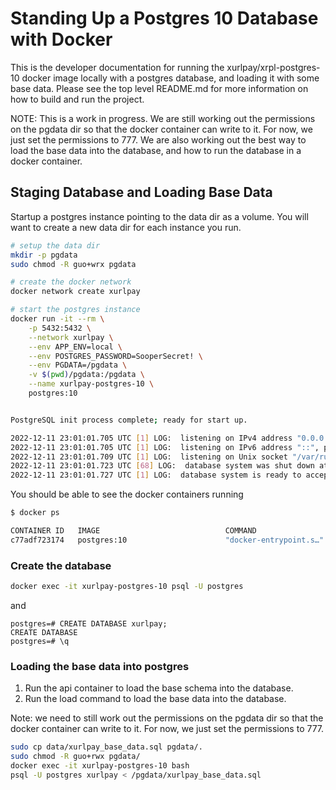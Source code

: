 # Standing Up a Postgres 10 Database with Docker
This is the developer documentation for running the xurlpay/xrpl-postgres-10 docker image locally with a postgres database, and loading it with some base data. Please see the top level README.md for more information on how to build and run the project.

NOTE: This is a work in progress. We are still working out the permissions on the pgdata dir so that the docker container can write to it. For now, we just set the permissions to 777. We are also working out the best way to load the base data into the database, and how to run the database in a docker container.

## Staging Database and Loading Base Data 
Startup a postgres instance pointing to the data dir as a volume. You will want to create a new data dir for each instance you run.

```bash
# setup the data dir
mkdir -p pgdata
sudo chmod -R guo+wrx pgdata

# create the docker network
docker network create xurlpay

# start the postgres instance
docker run -it --rm \
    -p 5432:5432 \
    --network xurlpay \
    --env APP_ENV=local \
    --env POSTGRES_PASSWORD=SooperSecret! \
    --env PGDATA=/pgdata \
    -v $(pwd)/pgdata:/pgdata \
    --name xurlpay-postgres-10 \
    postgres:10


PostgreSQL init process complete; ready for start up.

2022-12-11 23:01:01.705 UTC [1] LOG:  listening on IPv4 address "0.0.0.0", port 5432
2022-12-11 23:01:01.705 UTC [1] LOG:  listening on IPv6 address "::", port 5432
2022-12-11 23:01:01.709 UTC [1] LOG:  listening on Unix socket "/var/run/postgresql/.s.PGSQL.5432"
2022-12-11 23:01:01.723 UTC [68] LOG:  database system was shut down at 2022-12-11 23:01:01 UTC
2022-12-11 23:01:01.727 UTC [1] LOG:  database system is ready to accept connections

```

You should be able to see the docker containers running

```bash
$ docker ps

CONTAINER ID   IMAGE                            COMMAND                  CREATED          STATUS          PORTS                                       NAMES
c77adf723174   postgres:10                      "docker-entrypoint.s…"   47 seconds ago   Up 46 seconds   0.0.0.0:5432->5432/tcp, :::5432->5432/tcp   xurlpay-postgres-10
```

### Create the database
```bash
docker exec -it xurlpay-postgres-10 psql -U postgres  

```

and 

```postgresql
postgres=# CREATE DATABASE xurlpay;
CREATE DATABASE
postgres=# \q
```

### Loading the base data into postgres
1. Run the api container to load the base schema into the database.
2. Run the load command to load the base data into the database.

Note: we need to still work out the permissions on the pgdata dir so that the docker container can write to it. For now, we just set the permissions to 777.

```bash
sudo cp data/xurlpay_base_data.sql pgdata/.
sudo chmod -R guo+rwx pgdata/
docker exec -it xurlpay-postgres-10 bash
psql -U postgres xurlpay < /pgdata/xurlpay_base_data.sql
```

